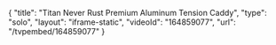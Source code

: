 {
    "title": "Titan Never Rust Premium Aluminum Tension Caddy",
    "type": "solo",
    "layout": "iframe-static",
    "videoId": "164859077",
    "url": "\/tvpembed\/164859077"
}